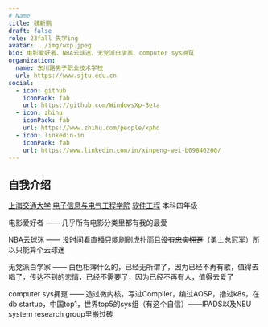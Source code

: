 ```yaml
---
# Name
title: 魏新鹏
draft: false
role: 23fall 失学ing
avatar: ../img/wxp.jpeg
bio: 电影爱好者、NBA云球迷、无党派白学家、computer sys拥趸
organization:
  name: 东川路男子职业技术学校
  url: https://www.sjtu.edu.cn
social:
  - icon: github
    iconPack: fab
    url: https://github.com/WindowsXp-Beta
  - icon: zhihu
    iconPack: fab
    url: https://www.zhihu.com/people/xpho
  - icon: linkedin-in
    iconPack: fab
    url: https://www.linkedin.com/in/xinpeng-wei-b09846200/
---
```


## 自我介绍

<a href="https://www.sjtu.edu.cn">上海交通大学</a> <a href="http://www.seiee.sjtu.edu.cn">电子信息与电气工程学院</a> <a href="http://www.se.sjtu.edu.cn">软件工程</a> 本科四年级

电影爱好者 —— 几乎所有电影分类里都有我的最爱

NBA云球迷 —— 没时间看直播只能刷刷虎扑而且~~没有忠实拥趸~~（勇士总冠军）所以只能算个云球迷

无党派白学家 —— 白色相簿什么的，已经无所谓了，因为已经不再有歌，值得去唱了，传达不到的恋情，已经不需要了，因为已经不再有人，值得去爱了

computer sys拥趸 —— 造过微内核，写过Compiler，编过AOSP，撸过k8s，在db startup，中国top1，世界top5的sys组（有这个自信）——IPADS以及NEU system research group里搬过砖